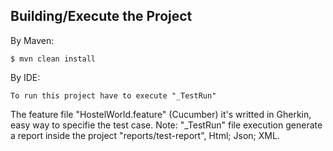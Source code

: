 ## Building/Execute the Project

By Maven:
```terminal
$ mvn clean install
```
By IDE:
```Eclipse & IntelliJ
To run this project have to execute "_TestRun"
```
The feature file "HostelWorld.feature" (Cucumber) it's writted in Gherkin, easy way to specifie the test case. 
Note: "_TestRun" file execution generate a report inside the project "reports/test-report", Html; Json; XML.
